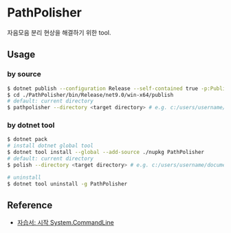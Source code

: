 # PathPolisher

자음모음 분리 현상을 해결하기 위한 tool.

## Usage

### by source

```bash
$ dotnet publish --configuration Release --self-contained true -p:PublishSingleFile=true -p:IncludeAllContentForSelfExtract=true
$ cd ./PathPolisher/bin/Release/net9.0/win-x64/publish
# default: current directory
$ pathpolisher --directory <target directory> # e.g. c:/users/username/documents
```

### by dotnet tool

```bash
$ dotnet pack
# install dotnet global tool
$ dotnet tool install --global --add-source ./nupkg PathPolisher
# default: current directory
$ polish --directory <target directory> # e.g. c:/users/username/documents
```

```bash
# uninstall
$ dotnet tool uninstall -g PathPolisher
```

## Reference

- [자습서: 시작 System.CommandLine](https://learn.microsoft.com/ko-kr/dotnet/standard/commandline/get-started-tutorial)
